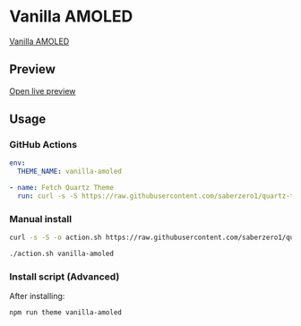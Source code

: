 # Vanilla AMOLED

[Vanilla AMOLED](https//github.com/SakuraIsayeki)

## Preview

[Open live preview](https://quartz-themes.github.io/vanilla-amoled/)

## Usage

### GitHub Actions

```yaml
env:
  THEME_NAME: vanilla-amoled
```

```yaml
- name: Fetch Quartz Theme
  run: curl -s -S https://raw.githubusercontent.com/saberzero1/quartz-themes/master/action.sh | bash -s -- $THEME_NAME
```

### Manual install

```bash
curl -s -S -o action.sh https://raw.githubusercontent.com/saberzero1/quartz-themes/master/action.sh

./action.sh vanilla-amoled
```

### Install script (Advanced)

After installing:

```bash
npm run theme vanilla-amoled
```
